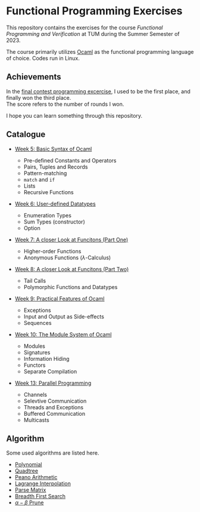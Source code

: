 # Functional Programming Exercises
This repository contains the exercises for the course *Functional Programming and Verification* at TUM during the Summer Semester of 2023.

The course primarily utilizes [Ocaml](https://ocaml.org) as the functional programming language of choice. Codes run in Linux.

## Achievements
In the [final contest programming excercise](./Week_10/Homework_02_and_Contest_CrazyCamelCompetition/), I used to be the first place, and finally won the third place.  
The score refers to the number of rounds I won.

I hope you can learn something through this repository.

## Catalogue
- [Week 5: Basic Syntax of Ocaml](./Week_05/)
  - Pre-defined Constants and Operators
  - Pairs, Tuples and Records
  - Pattern-matching
  - `match` and `if`
  - Lists
  - Recursive Functions

- [Week 6: User-defined Datatypes](./Week_06/)
  - Enumeration Types
  - Sum Types (constructor)
  - Option

- [Week 7: A closer Look at Funcitons (Part One)](./Week_07/)
  - Higher-order Functions
  - Anonymous Functions ($\lambda$-Calculus)

- [Week 8: A closer Look at Funcitons (Part Two)](./Week_08/)
  - Tail Calls
  - Polymorphic Functions and Datatypes

- [Week 9: Practical Features of Ocaml](./Week_09/)
  - Exceptions
  - Input and Output as Side-effects
  - Sequences

- [Week 10: The Module System of Ocaml](./Week_10/)
  - Modules
  - Signatures
  - Information Hiding
  - Functors
  - Separate Compilation

- [Week 13: Parallel Programming](./Week_13/)
  - Channels
  - Selevtive Communication
  - Threads and Exceptions
  - Buffered Communication
  - Multicasts

## Algorithm
Some used algorithms are listed here.

- [Polynomial](./Week_05/Homework_04_PolynomialParty/)
- [Quadtree](./Week_06/Bonus_01_Quadtrees/)
- [Peano Arithmetic](./Week_06/Homework_01_PeanoArithmetic/)
- [Lagrange Interpolation](./Week_08/Bonus_01_Lagrange/)
- [Parse Matrix](./Week_10/Homework_01_ModulesModellingMatrices/)
- [Breadth First Search](./Week_10/Homework_02_and_Contest_CrazyCamelCompetition/)
- [$\alpha-\beta$ Prune](./Week_10/Homework_02_and_Contest_CrazyCamelCompetition/)